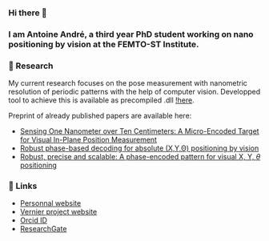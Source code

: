 ### Hi there 👋

### I am Antoine André, a third year PhD student working on nano positioning by vision at the FEMTO-ST Institute.

### 🔬 Research

My current research focuses on the pose measurement with nanometric resolution of periodic patterns with the help of computer vision. Developped tool to achieve this is available as precompiled .dll [!here](https://projects.femto-st.fr/vernier/en).

Preprint of already published papers are available here:

- [Sensing One Nanometer over Ten Centimeters: A Micro-Encoded Target for Visual In-Plane Position Measurement](https://antoineandre.github.io/category/tmech_hal.pdf)
- [Robust phase-based decoding for absolute (X,Y,Θ) positioning by vision](https://antoineandre.github.io/category/TIM_HAL.pdf)
- [Robust, precise and scalable: A phase-encoded pattern for visual X, Y, $\theta$ positioning](https://antoineandre.github.io/category/MARSS_full_paper_ANDRE_HAL.pdf)

### 🔗 Links

- [Personnal website](https://antoineandre.github.io/)
- [Vernier project website](https://projects.femto-st.fr/vernier/en)
- [Orcid ID](https://orcid.org/0000-0003-3318-4769)
- [ResearchGate](https://www.researchgate.net/profile/Antoine-Andre-2)
